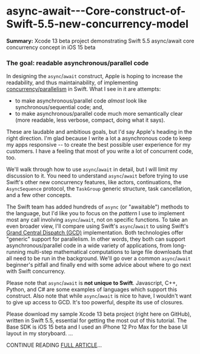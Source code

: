 # async-await---Core-construct-of-Swift-5.5-new-concurrency-model
**Summary:** Xcode 13 beta project demonstrating Swift 5.5 async/await core concurrency concept in iOS 15 beta

### The goal: readable asynchronous/parallel code ###
In designing the `async`/`await` construct, Apple is hoping to increase the readability, and thus maintainability, of implementing [concurrency/parallelism](http://iosbrain.com/blog/2017/02/06/concurrency-in-ios-queues-and-other-definitions-in-grand-central-dispatch-gcd-with-swift-3/#concurrency) in Swift. What I see in it are attempts:

- to make asynchronous/parallel code _almost_ look like synchronous/sequential code; and,
- to make asynchronous/parallel code much more semantically clear (more readable, less verbose, compact, doing what it says).

These are laudable and ambitious goals, but I'd say Apple's heading in the right direction. I'm glad because I write a lot a asynchronous code to keep my apps responsive -- to create the best possible user experience for my customers. I have a feeling that most of you write a lot of concurrent code, too.

We'll walk through how to use `async`/`await` in detail, but I will limit my discussion to it. You need to understand `async`/`await` before trying to use Swift's other new concurrency features, like actors, continuations, the `AsyncSequence` protocol, the `TaskGroup` generic structure, task cancellation, and a few other concepts.

The Swift team has added hundreds of `async` (or "awaitable") methods to the language, but I'd like you to focus on the _pattern_ I use to implement most any call involving `async`/`await`, not on specific functions. To take an even broader view, I'll compare using Swift's `async`/`await` to using Swift's [Grand Central Dispatch (GCD)](http://iosbrain.com/blog/2018/03/07/concurrency-in-ios-serial-and-concurrent-queues-in-grand-central-dispatch-gcd-with-swift-4/) implementation. Both technologies offer "generic" support for parallelism. In other words, they both can support asynchronous/parallel code in a wide variety of applications, from long-running multi-step mathematical computations to large file downloads that all need to be run in the background. We'll go over a common `async`/`await` beginner's pitfall and finally end with some advice about where to go next with Swift concurrency.

Please note that `async`/`await` is **not unique to Swift**. Javascript, C++, Python, and C# are some examples of languages which support this construct. Also note that while `async`/`await` is nice to have, I wouldn't want to give up access to GCD. It's too powerful, despite its use of closures.

Please download my sample Xcode 13 beta project (right here on GitHub), written in Swift 5.5, essential for getting the most out of this tutorial. The Base SDK is iOS 15 beta and I used an iPhone 12 Pro Max for the base UI layout in my storyboard. ...

CONTINUE READING [FULL ARTICLE](http://iosbrain.com/blog/2021/07/11/asyncawait-a-core-construct-of-swift-5-5s-new-concurrency-model/)...
